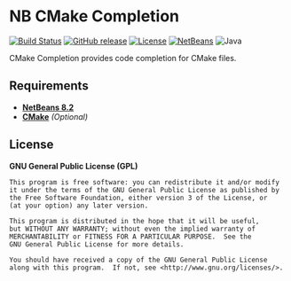 # NB CMake Completion

[![Build Status](https://travis-ci.org/offa/NB-CMake-Completion.svg?branch=master)](https://travis-ci.org/offa/NB-CMake-Completion)
[![GitHub release](https://img.shields.io/github/release/offa/NB-Cmake-Completion.svg)](https://github.com/offa/NB-Cmake-Completion/releases)
[![License](https://img.shields.io/badge/license-GPLv3-yellow.svg)](LICENSE)
[![NetBeans](https://img.shields.io/badge/netbeans-8.2-lightgrey.svg)](http://plugins.netbeans.org/plugin/63633/cmake-completion)
![Java](https://img.shields.io/badge/java-1.7-green.svg)

CMake Completion provides code completion for CMake files.


## Requirements

 - [**NetBeans 8.2**](https://netbeans.org)
 - [**CMake**](http://cmake.org) *(Optional)*


## License

**GNU General Public License (GPL)**

    This program is free software: you can redistribute it and/or modify
    it under the terms of the GNU General Public License as published by
    the Free Software Foundation, either version 3 of the License, or
    (at your option) any later version.

    This program is distributed in the hope that it will be useful,
    but WITHOUT ANY WARRANTY; without even the implied warranty of
    MERCHANTABILITY or FITNESS FOR A PARTICULAR PURPOSE.  See the
    GNU General Public License for more details.

    You should have received a copy of the GNU General Public License
    along with this program.  If not, see <http://www.gnu.org/licenses/>.
